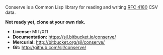 Conserve is a Common Lisp library for reading and writing [RFC
4180](https://tools.ietf.org/html/rfc4180) CSV data.

**Not ready yet, clone at your own risk.**

* **License:** MIT/X11
* **Documentation:** <https://sjl.bitbucket.io/conserve/>
* **Mercurial:** <http://bitbucket.org/sjl/conserve/>
* **Git:** <http://github.com/sjl/conserve/>
